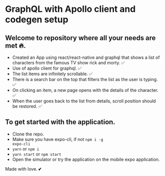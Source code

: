 # GraphQL with Apollo client and codegen setup

## Welcome to repository where all your needs are met 🔥.

- Created an App using react/react-native and graphql that shows a list of characters from the famous TV show rick and morty. ✅
- Use of apollo client for graphql. ✅
- The list items are infinitely scrollable. ✅
- There is a search bar on the top that filters the list as the user is typing. ✅
- On clicking an item, a new page opens with the details of the character. ✅
- When the user goes back to the list from details, scroll position should be restored. ✅


## To get started with the application.

- Clone the repo.
- Make sure you have expo-cli, if not <code>npm i -g expo-cli</code>
- <code>yarn</code> or <code>npm i</code>
- <code>yarn start</code> or <code>npm start</code>
- Open the simulator or try the application on the mobile expo application.

Made with love. 💕
